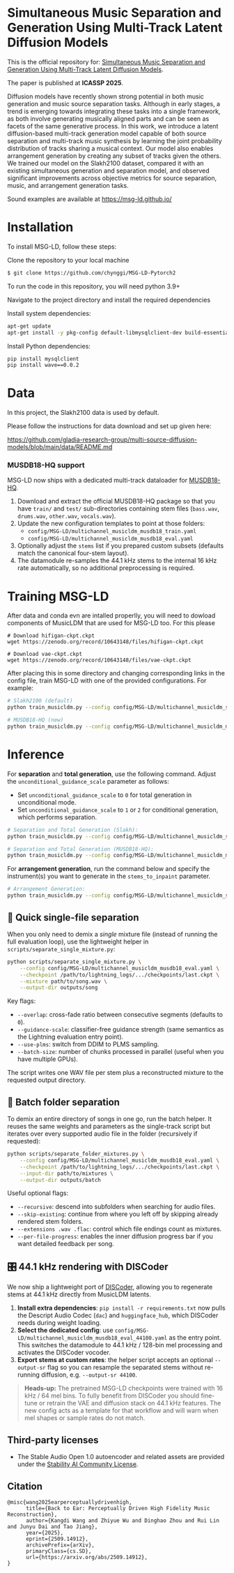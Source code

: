 # Simultaneous Music Separation and Generation Using Multi-Track Latent Diffusion Models

This is the official repository for: [Simultaneous Music Separation and Generation Using Multi-Track Latent Diffusion Models](https://arxiv.org/pdf/2409.12346).

The paper is published at **ICASSP 2025**.

Diffusion models have recently shown strong potential in both music generation and music source separation tasks. Although in early stages, a trend is emerging towards integrating these tasks into a single framework, as both involve generating musically aligned parts and can be seen as facets of the same generative process. In this work, we introduce a latent diffusion-based multi-track generation model capable of both source separation and multi-track music synthesis by learning the joint probability distribution of tracks sharing a musical context. Our model also enables arrangement generation by creating any subset of tracks given the others. We trained our model on the Slakh2100 dataset, compared it with an existing simultaneous generation and separation model, and observed significant improvements across objective metrics for source separation, music, and arrangement generation tasks. 

Sound examples are available at https://msg-ld.github.io/

# Installation

To install MSG-LD, follow these steps:

Clone the repository to your local machine
```bash
$ git clone https://github.com/chynggi/MSG-LD-Pytorch2
```

To run the code in this repository, you will need python 3.9+ 

Navigate to the project directory and install the required dependencies

Install system dependencies:
```bash
apt-get update
apt-get install -y pkg-config default-libmysqlclient-dev build-essential
```

Install Python dependencies:
```bash
pip install mysqlclient
pip install wave==0.0.2
```




# Data

In this project, the Slakh2100 data is used by default.

Please follow the instructions for data download and set up given here:

https://github.com/gladia-research-group/multi-source-diffusion-models/blob/main/data/README.md

### MUSDB18-HQ support

MSG-LD now ships with a dedicated multi-track dataloader for [MUSDB18-HQ](https://sigsep.github.io/datasets/musdb.html).

1. Download and extract the official MUSDB18-HQ package so that you have `train/` and `test/` sub-directories containing stem files (`bass.wav`, `drums.wav`, `other.wav`, `vocals.wav`).
2. Update the new configuration templates to point at those folders:
	- `config/MSG-LD/multichannel_musicldm_musdb18_train.yaml`
	- `config/MSG-LD/multichannel_musicldm_musdb18_eval.yaml`
3. Optionally adjust the `stems` list if you prepared custom subsets (defaults match the canonical four-stem layout).
4. The datamodule re-samples the 44.1 kHz stems to the internal 16 kHz rate automatically, so no additional preprocessing is required.

# Training MSG-LD

After data and conda evn are intalled properlly, you will need to dowload components of MusicLDM that are used for MSG-LD too. For this please 

```
# Download hifigan-ckpt.ckpt
wget https://zenodo.org/record/10643148/files/hifigan-ckpt.ckpt

# Download vae-ckpt.ckpt
wget https://zenodo.org/record/10643148/files/vae-ckpt.ckpt

```

After placing this in some directory and changing corresponding links in the config file, train MSG-LD with one of the provided configurations. For example:

```bash
# Slakh2100 (default)
python train_musicldm.py --config config/MSG-LD/multichannel_musicldm_slakh_3d_train.yaml

# MUSDB18-HQ (new)
python train_musicldm.py --config config/MSG-LD/multichannel_musicldm_musdb18_train.yaml
```
<!-- 
# Checkpoints

Plase download checkpoints from:

```
# For un-conditional:
wget https://zenodo.org/records/13947715/files/2024-03-24T19-51-37_3_D_4_stems_slakh_uncond_ch%3D192_3e-05_.tar.gz?download=1

# For conditional:
wget https://zenodo.org/records/13947715/files/2024-03-25T00-55-31_3_D_4_stems_slakh_with_CALP_ch%3D192_3e-05_.tar.gz?download=1
``` -->

# Inference

For **separation** and **total generation**, use the following command. Adjust the `unconditional_guidance_scale` parameter as follows:
- Set `unconditional_guidance_scale` to `0` for total generation in unconditional mode.
- Set `unconditional_guidance_scale` to `1` or `2` for conditional generation, which performs separation.

```bash
# Separation and Total Generation (Slakh):
python train_musicldm.py --config config/MSG-LD/multichannel_musicldm_slakh_3d_eval.yaml

# Separation and Total Generation (MUSDB18-HQ):
python train_musicldm.py --config config/MSG-LD/multichannel_musicldm_musdb18_eval.yaml
```

For **arrangement generation**, run the command below and specify the instrument(s) you want to generate in the `stems_to_inpaint` parameter.

```bash
# Arrangement Generation:
python train_musicldm.py --config config/MSG-LD/multichannel_musicldm_slakh_3d_eval_inpaint.yaml
```

## 🔧 Quick single-file separation

When you only need to demix a *single* mixture file (instead of running the full
evaluation loop), use the lightweight helper in `scripts/separate_single_mixture.py`:

```bash
python scripts/separate_single_mixture.py \
	--config config/MSG-LD/multichannel_musicldm_musdb18_eval.yaml \
	--checkpoint /path/to/lightning_logs/.../checkpoints/last.ckpt \
	--mixture path/to/song.wav \
	--output-dir outputs/song
```

Key flags:

- `--overlap`: cross-fade ratio between consecutive segments (defaults to `0`).
- `--guidance-scale`: classifier-free guidance strength (same semantics as the
	Lightning evaluation entry point).
- `--use-plms`: switch from DDIM to PLMS sampling.
- `--batch-size`: number of chunks processed in parallel (useful when you have
	multiple GPUs).

The script writes one WAV file per stem plus a reconstructed mixture to the
requested output directory.

## 🚀 Batch folder separation

To demix an entire directory of songs in one go, run the batch helper. It
reuses the same weights and parameters as the single-track script but iterates
over every supported audio file in the folder (recursively if requested):

```bash
python scripts/separate_folder_mixtures.py \
	--config config/MSG-LD/multichannel_musicldm_musdb18_eval.yaml \
	--checkpoint /path/to/lightning_logs/.../checkpoints/last.ckpt \
	--input-dir path/to/mixtures \
	--output-dir outputs/batch
```

Useful optional flags:

- `--recursive`: descend into subfolders when searching for audio files.
- `--skip-existing`: continue from where you left off by skipping already
	rendered stem folders.
- `--extensions .wav .flac`: control which file endings count as mixtures.
- `--per-file-progress`: enables the inner diffusion progress bar if you want
	detailed feedback per song.

## 🎛️ 44.1 kHz rendering with DISCoder

We now ship a lightweight port of [DISCoder](https://github.com/ETH-DISCO/discoder),
allowing you to regenerate stems at 44.1 kHz directly from MusicLDM latents.

1. **Install extra dependencies**: `pip install -r requirements.txt` now pulls
	the Descript Audio Codec (`dac`) and `huggingface_hub`, which DISCoder needs
	during weight loading.
2. **Select the dedicated config**: use
	`config/MSG-LD/multichannel_musicldm_musdb18_eval_44100.yaml` as the entry
	point. This switches the datamodule to 44.1 kHz / 128-bin mel processing and
	activates the DISCoder vocoder.
3. **Export stems at custom rates**: the helper script accepts an optional
	`--output-sr` flag so you can resample the separated stems without re-running
	diffusion, e.g. `--output-sr 44100`.

> **Heads-up:** The pretrained MSG-LD checkpoints were trained with 16 kHz / 64 mel
> bins. To fully benefit from DISCoder you should fine-tune or retrain the VAE and
> diffusion stack on 44.1 kHz features. The new config acts as a template for that
> workflow and will warn when mel shapes or sample rates do not match.

## Third-party licenses

- The Stable Audio Open 1.0 autoencoder and related assets are provided under the
	[Stability AI Community License](licenses/STABILITY_AI_COMMUNITY_LICENSE.txt).

## Citation

```
@misc{wang2025earperceptuallydrivenhigh,
      title={Back to Ear: Perceptually Driven High Fidelity Music Reconstruction}, 
      author={Kangdi Wang and Zhiyue Wu and Dinghao Zhou and Rui Lin and Junyu Dai and Tao Jiang},
      year={2025},
      eprint={2509.14912},
      archivePrefix={arXiv},
      primaryClass={cs.SD},
      url={https://arxiv.org/abs/2509.14912}, 
}
```

